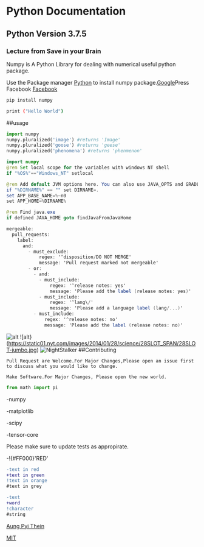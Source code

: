 # Python Documentation

## Python Version 3.7.5

### Lecture from Save in your Brain

Numpy is A Python Library for dealing with numerical useful python package.

Use the Package manager [Python](https://www.python.org/) to install numpy package.[Google](google.com)Press Facebook
[Facebook](www.facebook.com)
[]()

```bash
pip install numpy
```
```bash 
print ("Hello World")
```

##usage

```python
import numpy
numpy.pluralized('image') #returns 'Image'
numpy.pluralized('goose') #returns 'geese'
numpy.pluralized('phenomena') #returns 'phenmenon'
```
```java
import numpy
@rem Set local scope for the variables with windows NT shell
if "%OS%"=="Windows_NT" setlocal

@rem Add default JVM options here. You can also use JAVA_OPTS and GRADLE_OPTS to pass JVM options to this script.
if "%DIRNAME%" == "" set DIRNAME=.
set APP_BASE_NAME=%~n0
set APP_HOME=%DIRNAME%

@rem Find java.exe
if defined JAVA_HOME goto findJavaFromJavaHome
```

```C#
mergeable:
  pull_requests:
    label:
      and:
        - must_exclude:
            regex: '^disposition/DO NOT MERGE'
            message: 'Pull request marked not mergeable'
        - or:
          - and:
            - must_include:
                regex: '^release notes: yes'
                message: 'Please add the label (release notes: yes)'
            - must_include:
                regex: '^lang\/'
                message: 'Please add a language label (lang/...)'
          - must_include:
              regex: '^release notes: no'
              message: 'Please add the label (release notes: no)'
```

![alt](https://www.stellaandchewys.com/wp-content/uploads/maplechristmas.jpg)
![alt}(https://static01.nyt.com/images/2014/01/28/science/28SLOT_SPAN/28SLOT-jumbo.jpg)
![NightStalker](https://i.pinimg.com/564x/77/99/e7/7799e7786b7103c23e85832f59738fd6.jpg)
##Contributing

```
Pull Request are Welcome.For Major Changes,Please open an issue first to discuss what you would like to change.
```

```
Make Software.For Major Changes, Please open the new world.
```

```python
from math import pi
```
-numpy

-matplotlib

-scipy

-tensor-core

Please make sure to update tests as appropirate.

-!{#FF000}'RED'

```diff
-text in red
+text in green
!text in orange
#text in grey
```

```diff
-text 
+word
!character
#string
```

[Aung Pyi Thein](https://www.facebook.com/profile.php?id=100010216685986)

[MIT](https://choosealicense.com/licenses/mit/)
